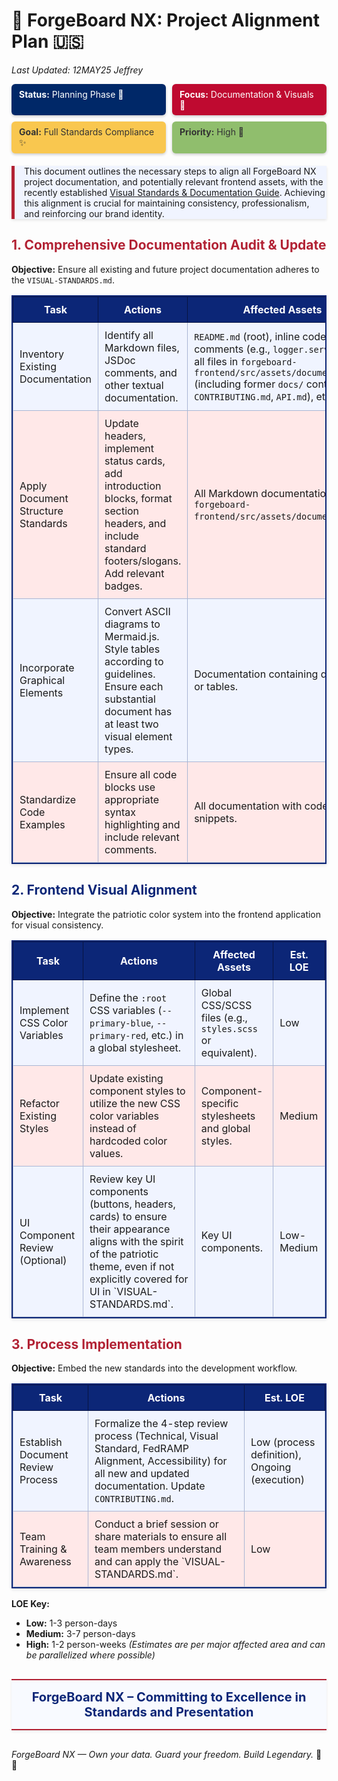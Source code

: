 # 🎨 ForgeBoard NX: Project Alignment Plan 🇺🇸
*Last Updated: 12MAY25 Jeffrey*

<div style="display: flex; flex-wrap: wrap; gap: 10px; margin-bottom: 20px;">
  <div style="background-color: #002868; color: white; padding: 8px 12px; border-radius: 6px; flex: 1; min-width: 150px; box-shadow: 0 2px 4px rgba(0,0,0,0.2);">
    <strong>Status:</strong> Planning Phase 📝
  </div>
  <div style="background-color: #BF0A30; color: white; padding: 8px 12px; border-radius: 6px; flex: 1; min-width: 150px; box-shadow: 0 2px 4px rgba(0,0,0,0.2);">
    <strong>Focus:</strong> Documentation & Visuals 🎨
  </div>
  <div style="background-color: #F9C74F; color: #333; padding: 8px 12px; border-radius: 6px; flex: 1; min-width: 150px; box-shadow: 0 2px 4px rgba(0,0,0,0.2);">
    <strong>Goal:</strong> Full Standards Compliance ✨
  </div>
  <div style="background-color: #90BE6D; color: #333; padding: 8px 12px; border-radius: 6px; flex: 1; min-width: 150px; box-shadow: 0 2px 4px rgba(0,0,0,0.2);">
    <strong>Priority:</strong> High 🚀
  </div>
</div>

<div style="border-left: 5px solid #B22234; padding-left: 15px; margin: 20px 0; background-color: #F0F4FF; box-shadow: 0 2px 4px rgba(0,0,0,0.1);">
This document outlines the necessary steps to align all ForgeBoard NX project documentation, and potentially relevant frontend assets, with the recently established <a href="./VISUAL-STANDARDS.md">Visual Standards & Documentation Guide</a>. Achieving this alignment is crucial for maintaining consistency, professionalism, and reinforcing our brand identity.
</div>

## <span style="color:#B22234; font-weight:bold;">1. Comprehensive Documentation Audit & Update</span>

**Objective:** Ensure all existing and future project documentation adheres to the `VISUAL-STANDARDS.md`.

<table style="border-collapse: collapse; width: 100%; border: 2px solid #0C2677; box-shadow: 0 2px 5px rgba(0,0,0,0.1);">
  <thead>
    <tr style="background-color: #0C2677; color: white;">
      <th style="border: 1px solid #071442; padding: 10px; font-weight: bold;">Task</th>
      <th style="border: 1px solid #071442; padding: 10px; font-weight: bold;">Actions</th>
      <th style="border: 1px solid #071442; padding: 10px; font-weight: bold;">Affected Assets</th>
      <th style="border: 1px solid #071442; padding: 10px; font-weight: bold;">Est. LOE</th>
    </tr>
  </thead>
  <tbody>
    <tr style="background-color: #F0F4FF;">
      <td style="border: 1px solid #AAB6D3; padding: 10px;">Inventory Existing Documentation</td>
      <td style="border: 1px solid #AAB6D3; padding: 10px;">Identify all Markdown files, JSDoc comments, and other textual documentation.</td>
      <td style="border: 1px solid #AAB6D3; padding: 10px;"><code>README.md</code> (root), inline code comments (e.g., <code>logger.service.ts</code>), all files in <code>forgeboard-frontend/src/assets/documentation/</code> (including former <code>docs/</code> content like <code>CONTRIBUTING.md</code>, <code>API.md</code>), etc.</td>
      <td style="border: 1px solid #AAB6D3; padding: 10px;">Low</td>
    </tr>
    <tr style="background-color: #FFE8E8;">
      <td style="border: 1px solid #AAB6D3; padding: 10px;">Apply Document Structure Standards</td>
      <td style="border: 1px solid #AAB6D3; padding: 10px;">Update headers, implement status cards, add introduction blocks, format section headers, and include standard footers/slogans. Add relevant badges.</td>
      <td style="border: 1px solid #AAB6D3; padding: 10px;">All Markdown documentation within <code>forgeboard-frontend/src/assets/documentation/</code>.</td>
      <td style="border: 1px solid #AAB6D3; padding: 10px;">Medium-High (volume dependent)</td>
    </tr>
    <tr style="background-color: #F0F4FF;">
      <td style="border: 1px solid #AAB6D3; padding: 10px;">Incorporate Graphical Elements</td>
      <td style="border: 1px solid #AAB6D3; padding: 10px;">Convert ASCII diagrams to Mermaid.js. Style tables according to guidelines. Ensure each substantial document has at least two visual element types.</td>
      <td style="border: 1px solid #AAB6D3; padding: 10px;">Documentation containing diagrams or tables.</td>
      <td style="border: 1px solid #AAB6D3; padding: 10px;">Medium (per document)</td>
    </tr>
    <tr style="background-color: #FFE8E8;">
      <td style="border: 1px solid #AAB6D3; padding: 10px;">Standardize Code Examples</td>
      <td style="border: 1px solid #AAB6D3; padding: 10px;">Ensure all code blocks use appropriate syntax highlighting and include relevant comments.</td>
      <td style="border: 1px solid #AAB6D3; padding: 10px;">All documentation with code snippets.</td>
      <td style="border: 1px solid #AAB6D3; padding: 10px;">Low-Medium</td>
    </tr>
  </tbody>
</table>

## <span style="color:#0C2677; font-weight:bold;">2. Frontend Visual Alignment</span>

**Objective:** Integrate the patriotic color system into the frontend application for visual consistency.

<table style="border-collapse: collapse; width: 100%; border: 2px solid #0C2677; box-shadow: 0 2px 5px rgba(0,0,0,0.1);">
  <thead>
    <tr style="background-color: #0C2677; color: white;">
      <th style="border: 1px solid #071442; padding: 10px; font-weight: bold;">Task</th>
      <th style="border: 1px solid #071442; padding: 10px; font-weight: bold;">Actions</th>
      <th style="border: 1px solid #071442; padding: 10px; font-weight: bold;">Affected Assets</th>
      <th style="border: 1px solid #071442; padding: 10px; font-weight: bold;">Est. LOE</th>
    </tr>
  </thead>
  <tbody>
    <tr style="background-color: #F0F4FF;">
      <td style="border: 1px solid #AAB6D3; padding: 10px;">Implement CSS Color Variables</td>
      <td style="border: 1px solid #AAB6D3; padding: 10px;">Define the <code>:root</code> CSS variables (<code>--primary-blue</code>, <code>--primary-red</code>, etc.) in a global stylesheet.</td>
      <td style="border: 1px solid #AAB6D3; padding: 10px;">Global CSS/SCSS files (e.g., <code>styles.scss</code> or equivalent).</td>
      <td style="border: 1px solid #AAB6D3; padding: 10px;">Low</td>
    </tr>
    <tr style="background-color: #FFE8E8;">
      <td style="border: 1px solid #AAB6D3; padding: 10px;">Refactor Existing Styles</td>
      <td style="border: 1px solid #AAB6D3; padding: 10px;">Update existing component styles to utilize the new CSS color variables instead of hardcoded color values.</td>
      <td style="border: 1px solid #AAB6D3; padding: 10px;">Component-specific stylesheets and global styles.</td>
      <td style="border: 1px solid #AAB6D3; padding: 10px;">Medium</td>
    </tr>
    <tr style="background-color: #F0F4FF;">
      <td style="border: 1px solid #AAB6D3; padding: 10px;">UI Component Review (Optional)</td>
      <td style="border: 1px solid #AAB6D3; padding: 10px;">Review key UI components (buttons, headers, cards) to ensure their appearance aligns with the spirit of the patriotic theme, even if not explicitly covered for UI in `VISUAL-STANDARDS.md`.</td>
      <td style="border: 1px solid #AAB6D3; padding: 10px;">Key UI components.</td>
      <td style="border: 1px solid #AAB6D3; padding: 10px;">Low-Medium</td>
    </tr>
  </tbody>
</table>

## <span style="color:#B22234; font-weight:bold;">3. Process Implementation</span>

**Objective:** Embed the new standards into the development workflow.

<table style="border-collapse: collapse; width: 100%; border: 2px solid #0C2677; box-shadow: 0 2px 5px rgba(0,0,0,0.1);">
  <thead>
    <tr style="background-color: #0C2677; color: white;">
      <th style="border: 1px solid #071442; padding: 10px; font-weight: bold;">Task</th>
      <th style="border: 1px solid #071442; padding: 10px; font-weight: bold;">Actions</th>
      <th style="border: 1px solid #071442; padding: 10px; font-weight: bold;">Est. LOE</th>
    </tr>
  </thead>
  <tbody>
    <tr style="background-color: #F0F4FF;">
      <td style="border: 1px solid #AAB6D3; padding: 10px;">Establish Document Review Process</td>
      <td style="border: 1px solid #AAB6D3; padding: 10px;">Formalize the 4-step review process (Technical, Visual Standard, FedRAMP Alignment, Accessibility) for all new and updated documentation. Update <code>CONTRIBUTING.md</code>.</td>
      <td style="border: 1px solid #AAB6D3; padding: 10px;">Low (process definition), Ongoing (execution)</td>
    </tr>
    <tr style="background-color: #FFE8E8;">
      <td style="border: 1px solid #AAB6D3; padding: 10px;">Team Training & Awareness</td>
      <td style="border: 1px solid #AAB6D3; padding: 10px;">Conduct a brief session or share materials to ensure all team members understand and can apply the `VISUAL-STANDARDS.md`.</td>
      <td style="border: 1px solid #AAB6D3; padding: 10px;">Low</td>
    </tr>
  </tbody>
</table>

**LOE Key:**
*   **Low:** 1-3 person-days
*   **Medium:** 3-7 person-days
*   **High:** 1-2 person-weeks
*(Estimates are per major affected area and can be parallelized where possible)*

<div style="text-align: center; margin: 30px 0; font-size: 20px; color: #0C2677; font-weight: bold; border-top: 2px solid #B22234; border-bottom: 2px solid #B22234; padding: 15px; background-color: #F8FAFF; box-shadow: 0 2px 4px rgba(0,0,0,0.08);">
ForgeBoard NX – Committing to Excellence in Standards and Presentation
</div>

*ForgeBoard NX — Own your data. Guard your freedom. Build Legendary.* 🦅✨